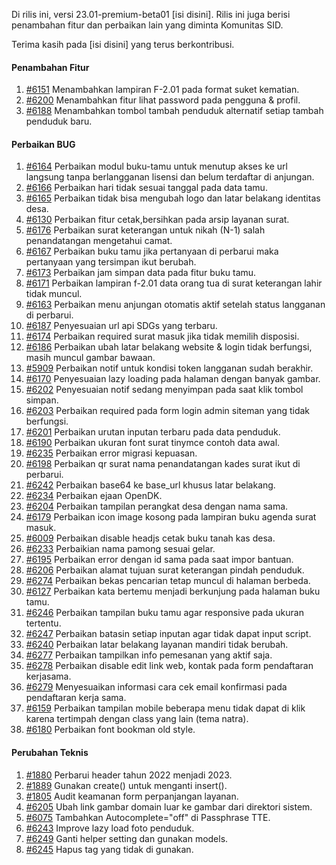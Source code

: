 Di rilis ini, versi 23.01-premium-beta01 [isi disini]. Rilis ini juga berisi penambahan fitur dan perbaikan lain yang diminta Komunitas SID.

Terima kasih pada [isi disini] yang terus berkontribusi.

#### Penambahan Fitur

1. [#6151](https://github.com/OpenSID/OpenSID/issues/6151) Menambahkan lampiran F-2.01 pada format suket kematian.
2. [#6200](https://github.com/OpenSID/OpenSID/issues/6200) Menambahkan fitur lihat password pada pengguna & profil.
3. [#6188](https://github.com/OpenSID/OpenSID/issues/6188) Menambahkan tombol tambah penduduk alternatif setiap tambah penduduk baru.

#### Perbaikan BUG

1. [#6164](https://github.com/OpenSID/OpenSID/issues/6164) Perbaikan modul buku-tamu untuk menutup akses ke url langsung tanpa berlangganan lisensi dan belum terdaftar di anjungan.
2. [#6166](https://github.com/OpenSID/OpenSID/issues/6166) Perbaikan hari tidak sesuai tanggal pada data tamu.
3. [#6165](https://github.com/OpenSID/OpenSID/issues/6165) Perbaikan tidak bisa mengubah logo dan latar belakang identitas desa.
4. [#6130](https://github.com/OpenSID/OpenSID/issues/6130) Perbaikan fitur cetak,bersihkan pada arsip layanan surat.
5. [#6176](https://github.com/OpenSID/OpenSID/issues/6176) Perbaikan surat keterangan untuk nikah (N-1) salah penandatangan mengetahui camat.
6. [#6167](https://github.com/OpenSID/OpenSID/issues/6167) Perbaikan buku tamu jika pertanyaan di perbarui maka pertanyaan yang tersimpan ikut berubah.
7. [#6173](https://github.com/OpenSID/OpenSID/issues/6173) Perbaikan jam simpan data pada fitur buku tamu.
8. [#6171](https://github.com/OpenSID/OpenSID/issues/6171) Perbaikan lampiran f-2.01 data orang tua di surat keterangan lahir tidak muncul.
9. [#6163](https://github.com/OpenSID/OpenSID/issues/6163) Perbaikan menu anjungan otomatis aktif setelah status langganan di perbarui.
10. [#6187](https://github.com/OpenSID/OpenSID/issues/6187) Penyesuaian url api SDGs yang terbaru.
11. [#6174](https://github.com/OpenSID/OpenSID/issues/6174) Perbaikan required surat masuk jika tidak memilih disposisi.
12. [#6186](https://github.com/OpenSID/OpenSID/issues/6186) Perbaikan ubah latar belakang website & login tidak berfungsi, masih muncul gambar bawaan.
13. [#5909](https://github.com/OpenSID/OpenSID/issues/5909) Perbaikan notif untuk kondisi token langganan sudah berakhir.
14. [#6170](https://github.com/OpenSID/OpenSID/issues/6170) Penyesuaian lazy loading pada halaman dengan banyak gambar.
15. [#6202](https://github.com/OpenSID/OpenSID/issues/6202) Penyesuaian notif sedang menyimpan pada saat klik tombol simpan.
16. [#6203](https://github.com/OpenSID/OpenSID/issues/6203) Perbaikan required pada form login admin siteman yang tidak berfungsi.
17. [#6201](https://github.com/OpenSID/OpenSID/issues/6201) Perbaikan urutan inputan terbaru pada data penduduk.
18. [#6190](https://github.com/OpenSID/OpenSID/issues/6190) Perbaikan ukuran font surat tinymce contoh data awal.
19. [#6235](https://github.com/OpenSID/OpenSID/issues/6235) Perbaikan error migrasi kepuasan.
20. [#6198](https://github.com/OpenSID/OpenSID/issues/6198) Perbaikan qr surat nama penandatangan kades surat ikut di perbarui.
21. [#6242](https://github.com/OpenSID/OpenSID/issues/6242) Perbaikan base64 ke base_url khusus latar belakang.
22. [#6234](https://github.com/OpenSID/OpenSID/issues/6234) Perbaikan ejaan OpenDK.
23. [#6204](https://github.com/OpenSID/OpenSID/issues/6204) Perbaikan tampilan perangkat desa dengan nama sama.
24. [#6179](https://github.com/OpenSID/OpenSID/issues/6179) Perbaikan icon image kosong pada lampiran buku agenda surat masuk.
25. [#6009](https://github.com/OpenSID/OpenSID/issues/6009) Perbaikan disable headjs cetak buku tanah kas desa.
26. [#6233](https://github.com/OpenSID/OpenSID/issues/6233) Perbaikian nama pamong sesuai gelar.
27. [#6195](https://github.com/OpenSID/OpenSID/issues/6195) Perbaikan error dengan id sama pada saat impor bantuan.
28. [#6206](https://github.com/OpenSID/OpenSID/issues/6206) Perbaikan alamat tujuan surat keterangan pindah penduduk.
29. [#6274](https://github.com/OpenSID/OpenSID/issues/6274) Perbaikan bekas pencarian tetap muncul di halaman berbeda.
30. [#6127](https://github.com/OpenSID/OpenSID/issues/6127) Perbaikan kata bertemu menjadi berkunjung pada halaman buku tamu.
31. [#6246](https://github.com/OpenSID/OpenSID/issues/6246) Perbaikan tampilan buku tamu agar responsive pada ukuran tertentu.
32. [#6247](https://github.com/OpenSID/OpenSID/issues/6247) Perbaikan batasin setiap inputan agar tidak dapat input script.
33. [#6240](https://github.com/OpenSID/OpenSID/issues/6240) Perbaikan latar belakang layanan mandiri tidak berubah.
34. [#6277](https://github.com/OpenSID/OpenSID/issues/6277) Perbaikan tampilkan info pemesanan yang aktif saja.
35. [#6278](https://github.com/OpenSID/OpenSID/issues/6278) Perbaikan disable edit link web, kontak pada form pendaftaran kerjasama.
36. [#6279](https://github.com/OpenSID/OpenSID/issues/6279) Menyesuaikan informasi cara cek email konfirmasi pada pendaftaran kerja sama.
37. [#6159](https://github.com/OpenSID/OpenSID/issues/6159) Perbaikan tampilan mobile beberapa menu tidak dapat di klik karena tertimpah dengan class yang lain (tema natra).
38. [#6180](https://github.com/OpenSID/OpenSID/issues/6180) Perbaikan font bookman old style.

#### Perubahan Teknis

1. [#1880](https://github.com/OpenSID/premium/issues/1880) Perbarui header tahun 2022 menjadi 2023.
2. [#1889](https://github.com/OpenSID/premium/issues/1889) Gunakan create() untuk menganti insert().
3. [#1805](https://github.com/OpenSID/premium/issues/1805) Audit keamanan form perpanjangan layanan.
4. [#6205](https://github.com/OpenSID/OpenSID/issues/6205) Ubah link gambar domain luar ke gambar dari direktori sistem.
5. [#6075](https://github.com/OpenSID/OpenSID/issues/6075) Tambahkan Autocomplete="off" di Passphrase TTE.
6. [#6243](https://github.com/OpenSID/OpenSID/issues/6243) Improve lazy load foto penduduk.
7. [#6249](https://github.com/OpenSID/OpenSID/issues/6249) Ganti helper setting dan gunakan models.
8. [#6245](https://github.com/OpenSID/OpenSID/issues/6245) Hapus tag yang tidak di gunakan.

